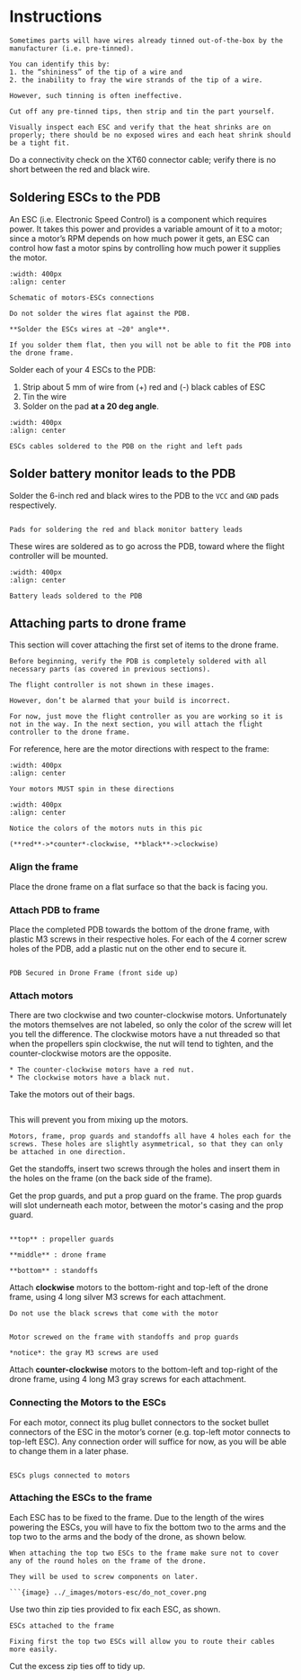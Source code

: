 # Instructions

```{note} 
Sometimes parts will have wires already tinned out-of-the-box by the manufacturer (i.e. pre-tinned). 

You can identify this by: 
1. the “shininess” of the tip of a wire and
2. the inability to fray the wire strands of the tip of a wire. 

However, such tinning is often ineffective. 

Cut off any pre-tinned tips, then strip and tin the part yourself.
```

```{warning}
Visually inspect each ESC and verify that the heat shrinks are on properly; there should be no exposed wires and each heat shrink should be a tight fit.
```

Do a connectivity check on the XT60 connector cable; verify there is no short between the red and black wire.

## Soldering ESCs to the PDB

An ESC (i.e. Electronic Speed Control) is a component which requires power. It takes this power and provides a variable amount of it to a motor; since a motor’s RPM depends on how much power it gets, an ESC can control how fast a motor spins by controlling how much power it supplies the motor.

```{figure} ../_images/motors-esc/motors_esc_schematic.jpg
:width: 400px
:align: center

Schematic of motors-ESCs connections
```

```{warning}
Do not solder the wires flat against the PDB.

**Solder the ESCs wires at ~20° angle**.

If you solder them flat, then you will not be able to fit the PDB into the drone frame.
```

Solder each of your 4 ESCs to the PDB:
1. Strip about 5 mm of wire from (+) red and (-) black cables of ESC
1. Tin the wire
1. Solder on the pad **at a 20 deg angle**.


```{figure} ../_images/motors-esc/soldered_ESCs.jpg
:width: 400px
:align: center

ESCs cables soldered to the PDB on the right and left pads
```

## Solder battery monitor leads to the PDB

Solder the 6-inch red and black wires to the PDB to the `VCC` and `GND` pads respectively. 

```{figure} ../_images/motors-esc/battery_monitor_pads.jpg

Pads for soldering the red and black monitor battery leads
```

These wires are soldered as to go across the PDB, toward where the flight controller will be mounted.

```{figure} ../_images/motors-esc/soldered_battery_leads.jpg
:width: 400px
:align: center

Battery leads soldered to the PDB
```

## Attaching parts to drone frame
This section will cover attaching the first set of items to the drone frame.

```{attention}
Before beginning, verify the PDB is completely soldered with all necessary parts (as covered in previous sections).
```

```{note}
The flight controller is not shown in these images.

However, don’t be alarmed that your build is incorrect.

For now, just move the flight controller as you are working so it is not in the way. In the next section, you will attach the flight controller to the drone frame.
```

For reference, here are the motor directions with respect to the frame:

```{figure} ../_images/motors-esc/spin_direction_reference.jpg
:width: 400px
:align: center

Your motors MUST spin in these directions
```
```{figure} ../_images/motors-esc/duckiedrone_front_back.png
:width: 400px
:align: center

Notice the colors of the motors nuts in this pic 

(**red**->*counter*-clockwise, **black**->clockwise)
```

### Align the frame
Place the drone frame on a flat surface so that the back is facing you.
 
### Attach PDB to frame

Place the completed PDB towards the bottom of the drone frame, with plastic M3 screws in their respective holes. For each of the 4 corner screw holes of the PDB, add a plastic nut on the other end to secure it. 

```{figure} ../_images/motors-esc/pdb_on_frame.jpg

PDB Secured in Drone Frame (front side up)
```

### Attach motors

There are two clockwise and two counter-clockwise motors.  Unfortunately the motors themselves are not labeled, so only the color of the screw will let you tell the difference.  The clockwise motors have a nut threaded so that when the propellers spin clockwise, the nut will tend to tighten, and the counter-clockwise motors are the opposite.  

```{attention}
* The counter-clockwise motors have a red nut. 
* The clockwise motors have a black nut.
```

Take the motors out of their bags.  

```{attention} Immediately screw on the red or black nut into the main screw sticking out of the motor.
```

This will prevent you from mixing up the motors.


```{tip} 
Motors, frame, prop guards and standoffs all have 4 holes each for the screws. These holes are slightly asymmetrical, so that they can only be attached in one direction.
```

Get the standoffs, insert two screws through the holes and insert them in the holes on the frame (on the back side of the frame). 

Get the prop guards, and put a prop guard on the frame. The prop guards will slot underneath each motor, between the motor's casing and the prop guard.

```{figure} ../_images/motors-esc/motors_layers.jpg

**top** : propeller guards

**middle** : drone frame

**bottom** : standoffs
```

Attach **clockwise** motors to the bottom-right and top-left of the drone frame, using 4 long silver M3 screws for each attachment.  

```{danger}
Do not use the black screws that come with the motor
```
```{figure} ../_images/motors-esc/motor_screwed.jpg

Motor screwed on the frame with standoffs and prop guards

*notice*: the gray M3 screws are used
```

Attach **counter-clockwise** motors to the bottom-left and top-right of the drone frame, using 4 long M3 gray screws for each attachment.

### Connecting the Motors to the ESCs

For each motor, connect its plug bullet connectors to the socket bullet connectors of the ESC in the motor’s corner (e.g. top-left motor connects to top-left ESC). Any connection order will suffice for now, as you will be able to change them in a later phase.

```{figure} ../_images/motors-esc/connected_esc.jpg

ESCs plugs connected to motors
```

### Attaching the ESCs to the frame

Each ESC has to be fixed to the frame. Due to the length of the wires powering the ESCs, you will have to fix the bottom two to the arms and the top two to the arms and the body of the drone, as shown below.

```{warning}
When attaching the top two ESCs to the frame make sure not to cover any of the round holes on the frame of the drone.

They will be used to screw components on later.

```{image} ../_images/motors-esc/do_not_cover.png

```

Use two thin zip ties provided to fix each ESC, as shown.

```{figure} ../_images/motors-esc/escs_attached.jpg
ESCs attached to the frame
```

```{tip} 
Fixing first the top two ESCs will allow you to route their cables more easily.
```

Cut the excess zip ties off to tidy up.